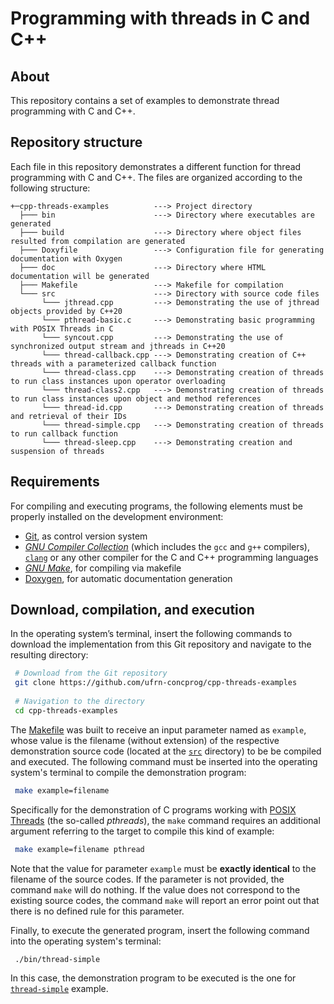 # Programming with threads in C and C++ #

## About

This repository contains a set of examples to demonstrate thread programming with C and C++.

## Repository structure

Each file in this repository demonstrates a different function for thread programming with C and C++. The files are organized according to the following structure:

```
+─cpp-threads-examples          ---> Project directory
  ├─── bin                      ---> Directory where executables are generated
  ├─── build                    ---> Directory where object files resulted from compilation are generated
  ├─── Doxyfile                 ---> Configuration file for generating documentation with Oxygen
  ├─── doc                      ---> Directory where HTML documentation will be generated
  ├─── Makefile                 ---> Makefile for compilation
  └─── src                      ---> Directory with source code files
       └─── jthread.cpp         ---> Demonstrating the use of jthread objects provided by C++20
       └─── pthread-basic.c     ---> Demonstrating basic programming with POSIX Threads in C
       └─── syncout.cpp         ---> Demonstrating the use of synchronized output stream and jthreads in C++20
       └─── thread-callback.cpp ---> Demonstrating creation of C++ threads with a parameterized callback function
       └─── thread-class.cpp    ---> Demonstrating creation of threads to run class instances upon operator overloading
       └─── thread-class2.cpp   ---> Demonstrating creation of threads to run class instances upon object and method references
       └─── thread-id.cpp       ---> Demonstrating creation of threads and retrieval of their IDs
       └─── thread-simple.cpp   ---> Demonstrating creation of threads to run callback function
       └─── thread-sleep.cpp    ---> Demonstrating creation and suspension of threads
```

## Requirements

For compiling and executing programs, the following elements must be properly installed on the development environment:

- [Git](https://git-scm.com), as control version system
- [*GNU Compiler Collection*](https://gcc.gnu.org) (which includes the `gcc` and `g++` compilers), [`clang`](https://clang.llvm.org/) or any other compiler for the C and C++ programming languages
- [*GNU Make*](https://www.gnu.org/software/make/), for compiling via makefile
- [Doxygen](https://www.doxygen.nl), for automatic documentation generation

## Download, compilation, and execution

In the operating system’s terminal, insert the following commands to download the implementation from this Git repository and navigate to the resulting directory:

```bash
 # Download from the Git repository
 git clone https://github.com/ufrn-concprog/cpp-threads-examples
 
 # Navigation to the directory
 cd cpp-threads-examples
```

The [Makefile](Makefile) was built to receive an input parameter named as `example`, whose value is the filename (without extension) of the respective demonstration source code (located at the [`src`](src) directory) to be be compiled and executed. The following command must be inserted into the operating system's terminal to compile the demonstration program:

```bash
 make example=filename
```

Specifically for the demonstration of C programs working with [POSIX Threads](http://pubs.opengroup.org/onlinepubs/007908799/xsh/pthread.h.html) (the so-called *pthreads*), the `make` command requires an additional argument referring to the target to compile this kind of example:

```bash
 make example=filename pthread
```

Note that the value for parameter `example` must be **exactly identical** to the filename of the source codes. If the parameter is not provided, the command `make` will do nothing. If the value does not correspond to the existing source codes, the command `make` will report an error point out that there is no defined rule for this parameter. 

Finally, to execute the generated program, insert the following command into the operating system's terminal:

```bash
 ./bin/thread-simple
```

In this case, the demonstration program to be executed is the one for [`thread-simple`](src/thread-simple.cpp) example.
